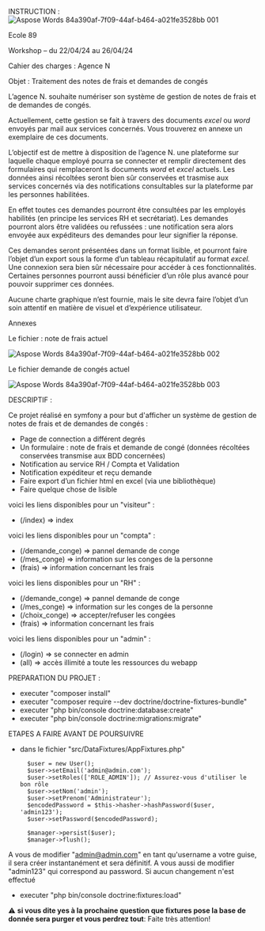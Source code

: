 INSTRUCTION :
![Aspose Words 84a390af-7f09-44af-b464-a021fe3528bb 001](https://github.com/WardenPro/Agence-N/assets/45292453/a9aabcda-616a-407e-96ad-72ef93b13d50)


Ecole 89

Workshop – du 22/04/24 au 26/04/24

Cahier des charges : Agence N

Objet : Traitement des notes de frais et demandes de congés

L’agence N. souhaite numériser son système de gestion de notes de frais et de demandes de congés.

Actuellement, cette gestion se fait à travers des documents *excel* ou *word* envoyés par mail aux services concernés. Vous trouverez en annexe un exemplaire de ces documents.

L’objectif est de mettre à disposition de l’agence N. une plateforme sur laquelle chaque employé pourra se connecter et remplir directement des formulaires qui remplaceront ls documents *word* et *excel* actuels. Les données ainsi récoltées seront bien sûr conservées et trasmise aux services concernés via des notifications consultables sur la plateforme par les personnes habilitées.

En effet toutes ces demandes pourront être consultées par les employés habilités (en principe les services RH et secrétariat). Les demandes pourront alors être validées ou refussées : une notification sera alors envoyée aux expéditeurs des demandes pour leur signifier la réponse.

Ces demandes seront présentées dans un format lisible, et pourront faire l’objet d’un export sous la forme d’un tableau récapitulatif au format *excel.* Une connexion sera bien sûr nécessaire pour accéder à ces fonctionnalités. Certaines personnes pourront aussi bénéficier d’un rôle plus avancé pour pouvoir supprimer ces données.

Aucune charte graphique n’est fournie, mais le site devra faire l’objet d’un soin attentif en matière de visuel et d’expérience utilisateur.

Annexes

Le fichier : note de frais actuel

![Aspose Words 84a390af-7f09-44af-b464-a021fe3528bb 002](https://github.com/WardenPro/Agence-N/assets/45292453/e935fc0b-52ce-4e32-962b-7ef274c8e4a3)

Le fichier demande de congés actuel

![Aspose Words 84a390af-7f09-44af-b464-a021fe3528bb 003](https://github.com/WardenPro/Agence-N/assets/45292453/303ef7ab-2896-4f51-b093-f17fd656add1)

DESCRIPTIF :
 
Ce projet réalisé en symfony a pour but d'afficher un système de gestion de notes de frais et de demandes
de congés :

- Page de connection a différent degrés
- Un formulaire : note de frais et demande de congé (données récoltées conservées
transmise aux BDD concernées)
- Notification au service RH / Compta et Validation
- Notification expéditeur et reçu demande
- Faire export d’un fichier html en excel (via une bibliothèque)
- Faire quelque chose de lisible

 
 
voici les liens disponibles pour un "visiteur" :
 
- (/index) => index

voici les liens disponibles pour un "compta" :
- (/demande_conge) => pannel demande de conge
- (/mes_conge) => information sur les conges de la personne 
- (frais) => information concernant les frais

voici les liens disponibles pour un "RH" :
- (/demande_conge) => pannel demande de conge
- (/mes_conge) => information sur les conges de la personne
- (/choix_conge) => accepter/refuser les congées
- (frais) => information concernant les frais

voici les liens disponibles pour un "admin" :
 
- (/login) => se connecter en admin
- (all) => accès illimité a toute les ressources du webapp
 
PREPARATION DU PROJET :
 
- executer "composer install"
- executer "composer require --dev doctrine/doctrine-fixtures-bundle"
- executer "php bin/console doctrine:database:create"
- executer "php bin/console doctrine:migrations:migrate"

ETAPES A FAIRE AVANT DE POURSUIVRE
 
- dans le fichier "src/DataFixtures/AppFixtures.php"
 
        $user = new User();
        $user->setEmail('admin@admin.com');
        $user->setRoles(['ROLE_ADMIN']); // Assurez-vous d'utiliser le bon rôle
        $user->setNom('admin');
        $user->setPrenom('Administrateur');
        $encodedPassword = $this->hasher->hashPassword($user, 'admin123');
        $user->setPassword($encodedPassword);
 
        $manager->persist($user);
        $manager->flush();
    
 
A vous de modifier "admin@admin.com" en tant qu'username a votre guise, il sera créer instantanément et sera définitif.
A vous aussi de modifier "admin123" qui correspond au password.
Si aucun changement n'est effectué

- executer "php bin/console doctrine:fixtures:load"

:warning: **si vous dite yes à la prochaine question que fixtures pose la base de donnée sera purger et vous perdrez tout**: Faite très attention!
